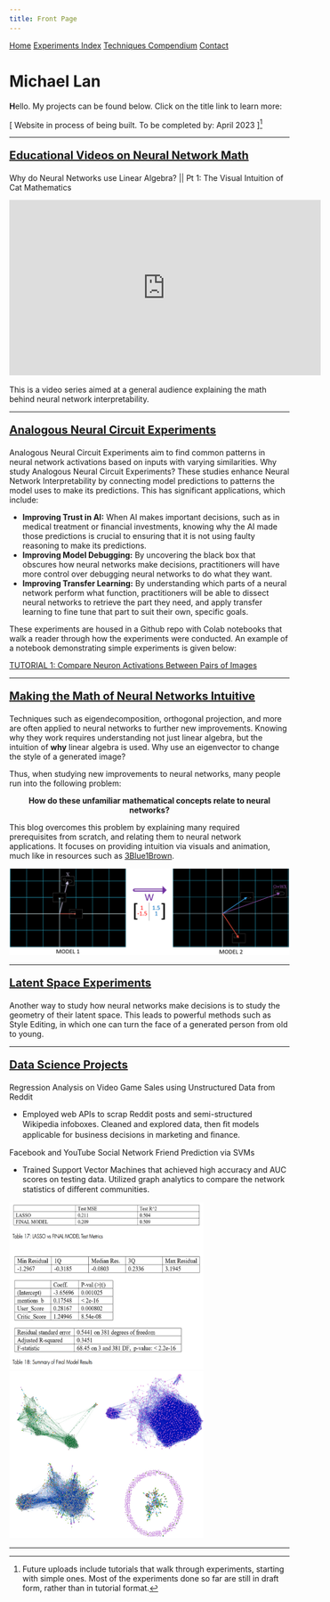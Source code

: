 ```yaml
---
title: Front Page
---
```


<head>
    <link rel="stylesheet" href="index.css">
</head>

<div class="topnav">
  <a class="active" href="#Home">Home</a>
  <a href="expm_index.html">Experiments Index</a>
  <a href="#Techniques">Techniques Compendium</a>
  <a href="#Contact">Contact</a>
</div>

<p align="center"><h1><b>Michael Lan</b></h1></p>
<!---
<a href="test_post.html">test</a>
--->

<span><b>H</b></span>ello. My projects can be found below. Click on the title link to learn more:

[ Website in process of being built. To be completed by: April 2023 ][^footnote]

[^footnote]: Future uploads include tutorials that walk through experiments, starting with simple ones. Most of the experiments done so far are still in draft form, rather than in tutorial format.

---
<p style="font-size:20px"><b>
<a href="https://www.youtube.com/@neoknowstic">Educational Videos on Neural Network Math</a>
</b></p>

Why do Neural Networks use Linear Algebra? || Pt 1: The Visual Intuition of Cat Mathematics

<iframe width="560" height="315" src="https://www.youtube.com/embed/1BmRFPjFsCU" title="YouTube video player" frameborder="0" allow="accelerometer; autoplay; clipboard-write; encrypted-media; gyroscope; picture-in-picture; web-share" allowfullscreen></iframe>

This is a video series aimed at a general audience explaining the math behind neural network interpretability. 

---
<p style="font-size:20px"><b>
<a href="https://github.com/wlg1/analogous_neuron_circuit_expms">Analogous Neural Circuit Experiments</a>
</b></p>

Analogous Neural Circuit Experiments aim to find common patterns in neural network activations based on inputs with varying similarities. Why study Analogous Neural Circuit Experiments? These studies enhance Neural Network Interpretability by connecting model predictions to patterns the model uses to make its predictions. This has significant applications, which include:
<ul>
<li><b>Improving Trust in AI:</b> When AI makes important decisions, such as in medical treatment or financial investments, knowing why the AI made those predictions is crucial to ensuring that it is not using faulty reasoning to make its predictions. </li>
<li><b>Improving Model Debugging:</b> By uncovering the black box that obscures how neural networks make decisions, practitioners will have more control over debugging neural networks to do what they want. </li>
<li><b>Improving Transfer Learning:</b> By understanding which parts of a neural network perform what function, practitioners will be able to dissect neural networks to retrieve the part they need, and apply transfer learning to fine tune that part to suit their own, specific goals.</li>
</ul>

These experiments are housed in a Github repo with Colab notebooks that walk a reader through how the experiments were conducted. An example of a notebook demonstrating simple experiments is given below:

<a href="https://colab.research.google.com/drive/12hQolN9TLXsakkG96nYUgU30_6YL74bf">TUTORIAL 1: Compare Neuron Activations Between Pairs of Images</a>

<!---
[image of face and face w/o mouth, showing toy circuits of each and what differs]
--->
---
<p style="font-size:20px"><b>
<a href="eduBlogHome.html">Making the Math of Neural Networks Intuitive</a>
</b></p>

Techniques such as eigendecomposition, orthogonal projection, and more are often applied to neural networks to further new improvements. Knowing why they work requires understanding not just linear algebra, but the intuition of <b>why</b> linear algebra is used. Why use an eigenvector to change the style of a generated image?

Thus, when studying new improvements to neural networks, many people run into the following problem:

<p align="center">
<b>How do these unfamiliar mathematical concepts relate to neural networks?</b></p>

This blog overcomes this problem by explaining many required prerequisites from scratch, and relating them to neural network applications. It focuses on providing intuition via visuals and animation, much like in resources such as <a href="https://www.3blue1brown.com/lessons/">3Blue1Brown</a>.

![2mod_vecs](/ch1/2mod_out.PNG)

---
<p style="font-size:20px"><b>
<a href="">Latent Space Experiments</a>
</b></p>

Another way to study how neural networks make decisions is to study the geometry of their latent space. This leads to powerful methods such as Style Editing, in which one can turn the face of a generated person from old to young.

---
<p style="font-size:20px"><b>
<a href="https://mikelan300.wixsite.com/portfolio">Data Science Projects</a>
</b></p>

Regression Analysis on Video Game Sales using Unstructured Data from Reddit 
<ul>
<li>Employed web APIs to scrap Reddit posts and semi-structured Wikipedia infoboxes. Cleaned and
explored data, then ﬁt models applicable for business decisions in marketing and ﬁnance. </li>
</ul>
Facebook and YouTube Social Network Friend Prediction via SVMs 
<ul>
<li>Trained Support Vector Machines that achieved high accuracy and AUC scores on testing data.
Utilized graph analytics to compare the network statistics of diﬀerent communities.</li>
</ul>

<div id="datasci_images">
  <div class="inline-block">
  <img src="/datasci/final_model.PNG" width="350" height="300" alt="">
  <img src="/datasci/datasci_networks.png" width="350" height="300" alt="">
  </div>
</div>

<!---
![final_model](/datasci/final_model.PNG)
![datasci_networks](/datasci/datasci_networks.png)
--->

---




